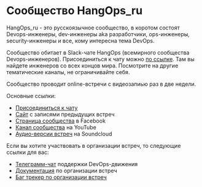 # Сообщество HangOps_ru

HangOps_ru - это русскоязычное сообщество, в коротом состоят Devops-инженеры, dev-инженеры aka разработчики, ops-инженеры, security-инженеры и все, кому интересна тема DevOps.

Сообщество обитает в Slack-чате HangOps (всемирного сообщества Devops-инженеров). Присоединиться к чату можно [по ссылке](http://join.hangops.ru). Там вы найдете инженеров со всех концов мира. Посмотрите на другие тематические каналы, не ограничивайте себя.

Сообщество проводит online-встречи с видеозапиью раз в две недели.

Основные ссылки:

* [Присоединиться к чату](http://join.hangops.ru)
* [Сайт](http://hangops.ru/) с записями предыдущих встреч
* [Страница сообщества](https://www.facebook.com/hangopsru/) в Facebook
* [Канал сообщества](https://www.youtube.com/channel/UCr5mwN4AKxiYxysr8PeQdaA) на YouTube
* [Аудио-версии встреч](https://soundcloud.com/racktear) на Soundcloud

Если вы хотите участвовать в организации встреч, то следующие ссылки для вас:

* [Телеграмм-чат](https://t.me/devops_support) поддержки DevOps-движения
* [Документация](../../wiki) по организации встреч
* [Баг трекер по организации встреч](../../issues)
